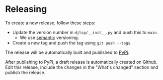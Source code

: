 # Releasing

To create a new release, follow these steps:

- Update the version number in `djlsp/__init__.py` and push this to `main`.
    - We use [semantic](https://semver.org/) versioning.
- Create a new tag and push the tag using `git push --tags`.

The release will be automatically built and published to [PyPi](https://pypi.org/project/django-template-lsp/).

After publishing to PyPi, a draft release is automatically created on Github. 
Edit this release, include the changes in the "What's changed" section and publish the release.
